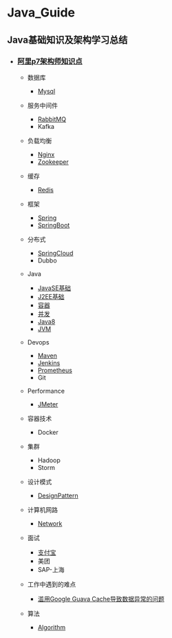 # Java_Guide

## Java基础知识及架构学习总结

- ### [阿里p7架构师知识点](https://www.processon.com/view/link/5f5454c4e401fd60bde200ac)

  - 数据库

    - [Mysql](./DB/Mysql/Mysql.md)
  - 服务中间件
      - [RabbitMQ](./MQ/RabbitMQ/RabbitMQ.md)
      - Kafka
  - 负载均衡
      - [Nginx](./Nginx/Nginx.md)
      - [Zookeeper](./Zookeeper/Zookeeper.md)
  - 缓存
      - [Redis](./Redis/Redis.md)
  - 框架
      - [Spring](./Spring/Spring.md)
      - [SpringBoot](./SpringBoot/SpringBoot.md)
  - 分布式
      - [SpringCloud](./SpringCloud/SpringCloud.md)
      - Dubbo
  - Java
    - [JavaSE基础](./Java/Basic/JavaSE_Basic.md)
    - [J2EE基础](./Java/Basic/JavaEE_Basic.md)
    - [容器](./Java/Container/Java_Container.md)
    - [并发](./Java/Concurrency/concurrency.md)
    - [Java8](./Java/Java8/Java8.md)
    - [JVM](./Java/JVM/JVM.md)
  - Devops
  
    - [Maven](./Devops/Maven/Maven.md)
    - [Jenkins](./Devops/Jenkins/Jenkins.md)
    - [Prometheus](./Devops/Prometheus/Prometheus.md)
    - Git
  - Performance
      - [JMeter](./Performance/JMeter/JMeter.md)
  - 容器技术
    - Docker
  - 集群
    - Hadoop
    - Storm
  - 设计模式
      - [DesignPattern](./DesignPattern/DesignPattern.md)
  - 计算机网路
      - [Network](./Network/network.md)
  - 面试
      - [支付宝](./Interview/zhifubao/zhifubao.md)
      - 美团
      - SAP-上海
  - 工作中遇到的难点
      - [滥用Google Guava Cache导致数据异常的问题](./Working/Google_Guava.md)
  - 算法
      - [Algorithm](./Algorithm/Algorithm.md)

